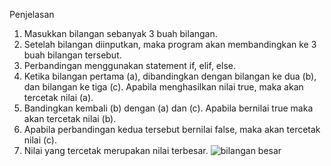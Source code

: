 Penjelasan 
1. Masukkan bilangan sebanyak 3 buah bilangan.
2. Setelah bilangan diinputkan, maka program akan membandingkan ke 3 buah bilangan tersebut.
3. Perbandingan menggunakan statement if, elif, else.
4. Ketika bilangan pertama (a), dibandingkan dengan bilangan ke dua (b), dan bilangan ke tiga (c). Apabila menghasilkan nilai true, maka akan tercetak nilai (a).
5. Bandingkan kembali (b) dengan (a) dan (c). Apabila bernilai true maka akan tercetak nilai (b). 
6. Apabila perbandingan kedua tersebut bernilai false, maka akan tercetak nilai (c).
7. Nilai yang tercetak merupakan nilai terbesar.
![bilangan besar](https://user-images.githubusercontent.com/57038763/68082555-e38cb900-fe50-11e9-9af9-b8cc75954b43.jpg)
